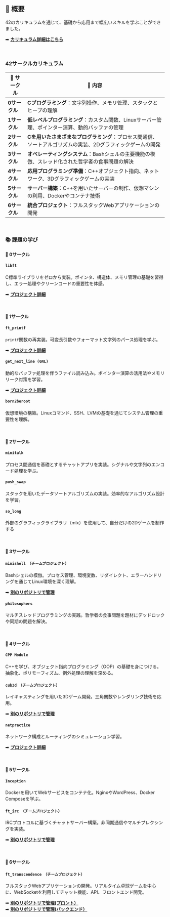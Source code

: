 ## 🌟 **概要**

42のカリキュラムを通じて、基礎から応用まで幅広いスキルを学ぶことができました。

➡ [**カリキュラム詳細はこちら**](https://42tokyo.jp/curriculum/)

<br>

### **42サークルカリキュラム**

| 🔢 **サークル** | 📝 **内容**                                                                 |
|-----------------|-----------------------------------------------------------------------------|
| **0サークル**   | **Cプログラミング**：文字列操作、メモリ管理、スタックとヒープの理解          |
| **1サークル**   | **低レベルプログラミング**：カスタム関数、Linuxサーバー管理、ポインター演算、動的バッファの管理                  |
| **2サークル**   | **Cを用いたさまざまなプログラミング**：プロセス間通信、ソートアルゴリズムの実装、2Dグラフィックゲームの開発                   |
| **3サークル**   | **オペレーティングシステム**：Bashシェルの主要機能の模倣、スレッド化された哲学者の食事問題の解決                       |
| **4サークル**   | **応用プログラミング準備**：C++オブジェクト指向、ネットワーク、3Dグラフィックゲームの実装         |
| **5サークル**   | **サーバー構築**：C++を用いたサーバーの制作、仮想マシンの利用、Dockerやコンテナ技術                             |
| **6サークル**   | **統合プロジェクト**：フルスタックWebアプリケーションの開発                                           |

<br>

### 📚 **課題の学び**



#### **🔹 0サークル**
#### **`libft`**  
C標準ライブラリをゼロから実装。ポインタ、構造体、メモリ管理の基礎を習得し、エラー処理やクリーンコードの重要性を体感。

➡ [**プロジェクト詳細**](https://www.notion.so/libft-C-14427bad9ca880678a38f3a3f134ac89?pvs=4)

<br>

#### **🔹 1サークル**
#### **`ft_printf`**  
`printf`関数の再実装。可変長引数やフォーマット文字列のパース処理を学ぶ。

➡ [**プロジェクト詳細**](https://www.notion.so/ft_printf-printf-14427bad9ca8804cbe68fc278b592ee2?pvs=4)


#### **`get_next_line (GNL)`**  
動的なバッファ処理を伴うファイル読み込み。ポインター演算の活用法やメモリリーク対策を学習。

➡ [**プロジェクト詳細**](https://www.notion.so/get_next_line-14427bad9ca8809e8cc0fd9eebd7347c?pvs=4)

#### **`born2beroot`**  
仮想環境の構築。Linuxコマンド、SSH、LVMの基礎を通じてシステム管理の重要性を理解。


<br>


#### **🔹 2サークル**
#### **`minitalk`**  
プロセス間通信を基礎とするチャットアプリを実装。シグナルや文字列のエンコード処理を学ぶ。

#### **`push_swap`**  
スタックを用いたデータソートアルゴリズムの実装。効率的なアルゴリズム設計を学習。

#### **`so_long`**
外部のグラフィックライブラリ（mlx）を使用して、自分だけの2Dゲームを制作する


<br>


#### **🔹 3サークル**
#### **`minishell　（チームプロジェクト）`**  
Bashシェルの模倣。プロセス管理、環境変数、リダイレクト、エラーハンドリングを通じてLinux環境を深く理解。

➡ [**別のリポジトリで管理**](https://github.com/Joo-hyun-Kang/42_Shell-with-me-minishell)

#### **`philosophers`**  
マルチスレッドプログラミングの実践。哲学者の食事問題を題材にデッドロックや同期の問題を解決。


<br>


#### **🔹 4サークル**
#### **`CPP Module`**  
C++を学び、オブジェクト指向プログラミング（OOP）の基礎を身につける。抽象化、ポリモーフィズム、例外処理の理解を深める。

#### **`cub3d　（チームプロジェクト）`**  
レイキャスティングを用いた3Dゲーム開発。三角関数やレンダリング技術を応用。

➡ [**別のリポジトリで管理**](https://github.com/Joo-hyun-Kang/42_Cub3d)

#### **`netpractice`**  
ネットワーク構成とルーティングのシミュレーション学習。

➡ [**プロジェクト詳細**](https://www.notion.so/NetPractice-da89a17a9e7d442a904161318590d807?pvs=4)


<br>


#### **🔹 5サークル**
#### **`Inception`**  
Dockerを用いてWebサービスをコンテナ化。NginxやWordPress、Docker Composeを学ぶ。

#### **`ft_irc　（チームプロジェクト）`**  
IRCプロトコルに基づくチャットサーバー構築。非同期通信やマルチプレクシングを実装。

➡ [**別のリポジトリで管理**](https://github.com/Joo-hyun-Kang/42_IRC_OOP)


<br>


#### **🔹 6サークル**
#### **`ft_transcendence　（チームプロジェクト）`**  
フルスタックWebアプリケーションの開発。リアルタイム卓球ゲームを中心に、WebSocketを利用してチャット機能、API、フロントエンド開発。

➡ [**別のリポジトリで管理(プロント）**](https://github.com/Joo-hyun-Kang/42_Transcendence_Frontend) 
<br>
➡ [**別のリポジトリで管理(バックエンド）**](https://github.com/Joo-hyun-Kang/42_Transcendence_Backend)


